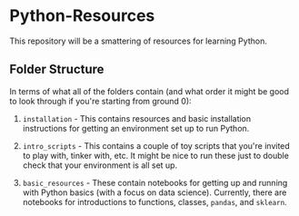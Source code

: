 # Python-Resources

This repository will be a smattering of resources for learning Python. 

## Folder Structure 

In terms of what all of the folders contain (and what order it might be good to look through if you're starting from ground 0): 

1. `installation` - This contains resources and basic installation instructions for getting an environment set up to run Python. 

2. `intro_scripts` - This contains a couple of toy scripts that you're invited to play with, tinker with, etc. It might be nice to run these just to double check that your environment is all set up. 

3. `basic_resources` - These contain notebooks for getting up and running with Python basics (with a focus on data science). Currently, there are notebooks for introductions to functions, classes, `pandas`, and `sklearn`. 

